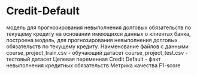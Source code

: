 # Credit-Default
модель для прогнозирования невыполнения долговых обязательств по текущему кредиту
на основании имеющихся данных о клиентах банка, построена модель, для прогнозирования невыполнения долговых обязательств по текущему кредиту.
Наименование файлов с данными
course_project_train.csv - обучающий датасет
course_project_test.csv - тестовый датасет
Целевая переменная
Credit Default - факт невыполнения кредитных обязательств
Метрика качества
F1-score
